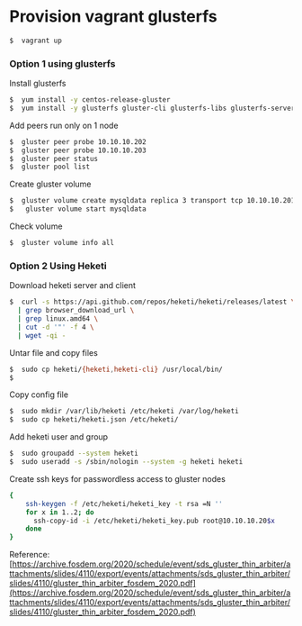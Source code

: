 # Provision vagrant glusterfs

```sh
$  vagrant up
```

### Option 1 using glusterfs

Install glusterfs

```sh
$  yum install -y centos-release-gluster
$  yum install -y glusterfs gluster-cli glusterfs-libs glusterfs-server
```

Add peers run only on 1 node

```sh
$  gluster peer probe 10.10.10.202
$  gluster peer probe 10.10.10.203
$  gluster peer status
$  gluster pool list
```

Create gluster volume

```sh
$  gluster volume create mysqldata replica 3 transport tcp 10.10.10.201:/mnt/glusterfs/mysqldata/ 10.10.10.202:/mnt/glusterfs/mysqldata 10.10.10.203:/mnt/glusterfs/mysqldata/
$   gluster volume start mysqldata
```

Check volume

```sh
$  gluster volume info all
```

### Option 2 Using Heketi

Download heketi server and client

```sh
$  curl -s https://api.github.com/repos/heketi/heketi/releases/latest \
  | grep browser_download_url \
  | grep linux.amd64 \
  | cut -d '"' -f 4 \
  | wget -qi -
```

Untar file and copy files

```sh
$  sudo cp heketi/{heketi,heketi-cli} /usr/local/bin/
$
```

Copy config file

```sh
$  sudo mkdir /var/lib/heketi /etc/heketi /var/log/heketi
$  sudo cp heketi/heketi.json /etc/heketi/
```

Add heketi user and group

```sh
$  sudo groupadd --system heketi
$  sudo useradd -s /sbin/nologin --system -g heketi heketi
```

Create ssh keys for passwordless access to gluster nodes

```sh
{
    ssh-keygen -f /etc/heketi/heketi_key -t rsa =N ''
    for x in 1..2; do
      ssh-copy-id -i /etc/heketi/heketi_key.pub root@10.10.10.20$x
    done
}
```

Reference:
[https://archive.fosdem.org/2020/schedule/event/sds_gluster_thin_arbiter/attachments/slides/4110/export/events/attachments/sds_gluster_thin_arbiter/slides/4110/gluster_thin_arbiter_fosdem_2020.pdf](https://archive.fosdem.org/2020/schedule/event/sds_gluster_thin_arbiter/attachments/slides/4110/export/events/attachments/sds_gluster_thin_arbiter/slides/4110/gluster_thin_arbiter_fosdem_2020.pdf)
